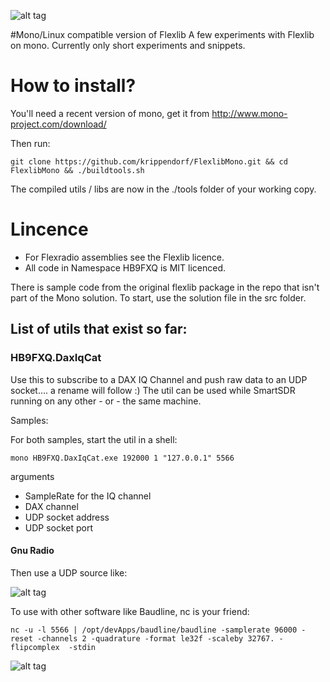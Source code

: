![alt tag](https://travis-ci.org/krippendorf/FlexlibMono.svg?branch=master)

#Mono/Linux compatible version of Flexlib
A few experiments with Flexlib on mono.
Currently only short experiments and snippets.

# How to install?
You'll need a recent version of mono, get it from http://www.mono-project.com/download/ 

Then run: 
```
git clone https://github.com/krippendorf/FlexlibMono.git && cd FlexlibMono && ./buildtools.sh
```
The compiled utils / libs are now in the ./tools folder of your working copy.

# Lincence
* For Flexradio assemblies see the Flexlib licence.
* All code in Namespace HB9FXQ is MIT licenced.


There is sample code from the original flexlib package in the repo that isn't part of the Mono solution. To start, use the solution file in the src folder. 

## List of utils that exist so far: 

### HB9FXQ.DaxIqCat
Use this to subscribe to a DAX IQ Channel and push raw data to an UDP socket.... a rename will follow :) 
The util can be used while SmartSDR running on any other - or - the same machine.

Samples:

For both samples, start the util in a shell: 

```
mono HB9FXQ.DaxIqCat.exe 192000 1 "127.0.0.1" 5566
```

 arguments
* SampleRate for the IQ channel
* DAX channel
* UDP socket address
* UDP socket port

#### Gnu Radio

Then use a UDP source like: 

![alt tag](https://raw.githubusercontent.com/krippendorf/FlexlibMono/master/doc/img/grc_iq.png)

To use with other software like Baudline, nc is your friend:

```
nc -u -l 5566 | /opt/devApps/baudline/baudline -samplerate 96000 -reset -channels 2 -quadrature -format le32f -scaleby 32767. -flipcomplex  -stdin
```

![alt tag](https://raw.githubusercontent.com/krippendorf/FlexlibMono/master/doc/img/baudline_iq.png)
